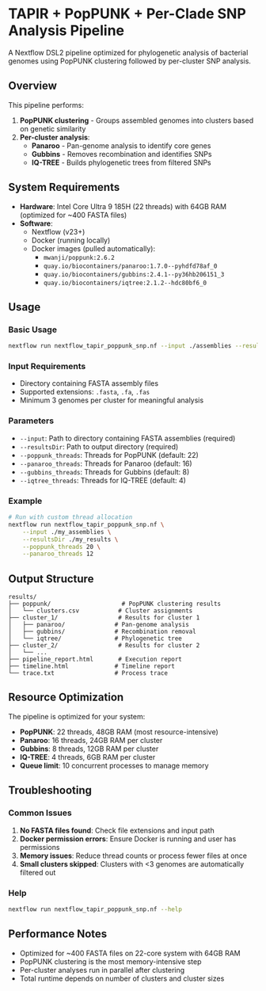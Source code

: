 # TAPIR + PopPUNK + Per-Clade SNP Analysis Pipeline

A Nextflow DSL2 pipeline optimized for phylogenetic analysis of bacterial genomes using PopPUNK clustering followed by per-cluster SNP analysis.

## Overview

This pipeline performs:
1. **PopPUNK clustering** - Groups assembled genomes into clusters based on genetic similarity
2. **Per-cluster analysis**:
   - **Panaroo** - Pan-genome analysis to identify core genes
   - **Gubbins** - Removes recombination and identifies SNPs
   - **IQ-TREE** - Builds phylogenetic trees from filtered SNPs

## System Requirements

- **Hardware**: Intel Core Ultra 9 185H (22 threads) with 64GB RAM (optimized for ~400 FASTA files)
- **Software**: 
  - Nextflow (v23+)
  - Docker (running locally)
  - Docker images (pulled automatically):
    - `mwanji/poppunk:2.6.2`
    - `quay.io/biocontainers/panaroo:1.7.0--pyhdfd78af_0`
    - `quay.io/biocontainers/gubbins:2.4.1--py36hb206151_3`
    - `quay.io/biocontainers/iqtree:2.1.2--hdc80bf6_0`

## Usage

### Basic Usage
```bash
nextflow run nextflow_tapir_poppunk_snp.nf --input ./assemblies --resultsDir ./results
```

### Input Requirements
- Directory containing FASTA assembly files
- Supported extensions: `.fasta`, `.fa`, `.fas`
- Minimum 3 genomes per cluster for meaningful analysis

### Parameters
- `--input`: Path to directory containing FASTA assemblies (required)
- `--resultsDir`: Path to output directory (required)
- `--poppunk_threads`: Threads for PopPUNK (default: 22)
- `--panaroo_threads`: Threads for Panaroo (default: 16) 
- `--gubbins_threads`: Threads for Gubbins (default: 8)
- `--iqtree_threads`: Threads for IQ-TREE (default: 4)

### Example
```bash
# Run with custom thread allocation
nextflow run nextflow_tapir_poppunk_snp.nf \
    --input ./my_assemblies \
    --resultsDir ./my_results \
    --poppunk_threads 20 \
    --panaroo_threads 12
```

## Output Structure
```
results/
├── poppunk/                    # PopPUNK clustering results
│   └── clusters.csv           # Cluster assignments
├── cluster_1/                 # Results for cluster 1
│   ├── panaroo/              # Pan-genome analysis
│   ├── gubbins/              # Recombination removal
│   └── iqtree/               # Phylogenetic tree
├── cluster_2/                 # Results for cluster 2
│   └── ...
├── pipeline_report.html       # Execution report
├── timeline.html             # Timeline report
└── trace.txt                 # Process trace
```

## Resource Optimization

The pipeline is optimized for your system:
- **PopPUNK**: 22 threads, 48GB RAM (most resource-intensive)
- **Panaroo**: 16 threads, 24GB RAM per cluster
- **Gubbins**: 8 threads, 12GB RAM per cluster  
- **IQ-TREE**: 4 threads, 6GB RAM per cluster
- **Queue limit**: 10 concurrent processes to manage memory

## Troubleshooting

### Common Issues
1. **No FASTA files found**: Check file extensions and input path
2. **Docker permission errors**: Ensure Docker is running and user has permissions
3. **Memory issues**: Reduce thread counts or process fewer files at once
4. **Small clusters skipped**: Clusters with <3 genomes are automatically filtered out

### Help
```bash
nextflow run nextflow_tapir_poppunk_snp.nf --help
```

## Performance Notes

- Optimized for ~400 FASTA files on 22-core system with 64GB RAM
- PopPUNK clustering is the most memory-intensive step
- Per-cluster analyses run in parallel after clustering
- Total runtime depends on number of clusters and cluster sizes